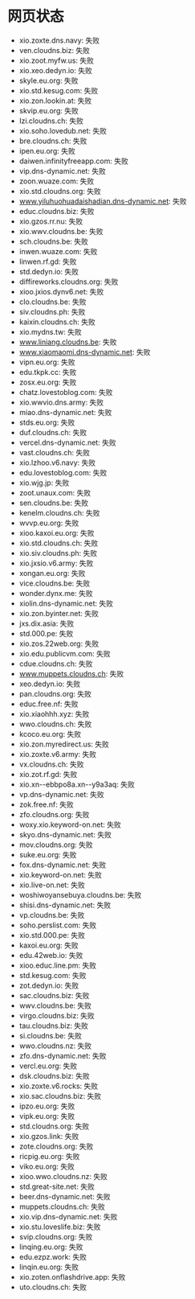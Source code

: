 # 网页状态
- xio.zoxte.dns.navy: 失败
- ven.cloudns.biz: 失败
- xio.zoot.myfw.us: 失败
- xio.xeo.dedyn.io: 失败
- skyle.eu.org: 失败
- xio.std.kesug.com: 失败
- xio.zon.lookin.at: 失败
- skvip.eu.org: 失败
- lzi.cloudns.ch: 失败
- xio.soho.lovedub.net: 失败
- bre.cloudns.ch: 失败
- ipen.eu.org: 失败
- daiwen.infinityfreeapp.com: 失败
- vip.dns-dynamic.net: 失败
- zoon.wuaze.com: 失败
- xio.std.cloudns.org: 失败
- www.yiluhuohuadaishadian.dns-dynamic.net: 失败
- educ.cloudns.biz: 失败
- xio.gzos.rr.nu: 失败
- xio.wwv.cloudns.be: 失败
- sch.cloudns.be: 失败
- inwen.wuaze.com: 失败
- linwen.rf.gd: 失败
- std.dedyn.io: 失败
- diffireworks.cloudns.org: 失败
- xioo.jxios.dynv6.net: 失败
- clo.cloudns.be: 失败
- siv.cloudns.ph: 失败
- kaixin.cloudns.ch: 失败
- xio.mydns.tw: 失败
- www.liniang.cloudns.be: 失败
- www.xiaomaomi.dns-dynamic.net: 失败
- vipn.eu.org: 失败
- edu.tkpk.cc: 失败
- zosx.eu.org: 失败
- chatz.lovestoblog.com: 失败
- xio.wwvio.dns.army: 失败
- miao.dns-dynamic.net: 失败
- stds.eu.org: 失败
- duf.cloudns.ch: 失败
- vercel.dns-dynamic.net: 失败
- vast.cloudns.ch: 失败
- xio.lzhoo.v6.navy: 失败
- edu.lovestoblog.com: 失败
- xio.wjg.jp: 失败
- zoot.unaux.com: 失败
- sen.cloudns.be: 失败
- kenelm.cloudns.ch: 失败
- wvvp.eu.org: 失败
- xioo.kaxoi.eu.org: 失败
- xio.std.cloudns.ch: 失败
- xio.siv.cloudns.ph: 失败
- xio.jxsio.v6.army: 失败
- xongan.eu.org: 失败
- vice.cloudns.be: 失败
- wonder.dynx.me: 失败
- xiolin.dns-dynamic.net: 失败
- xio.zon.byinter.net: 失败
- jxs.dix.asia: 失败
- std.000.pe: 失败
- xio.zos.22web.org: 失败
- xio.edu.publicvm.com: 失败
- cdue.cloudns.ch: 失败
- www.muppets.cloudns.ch: 失败
- xeo.dedyn.io: 失败
- pan.cloudns.org: 失败
- educ.free.nf: 失败
- xio.xiaohhh.xyz: 失败
- wwo.cloudns.ch: 失败
- kcoco.eu.org: 失败
- xio.zon.myredirect.us: 失败
- xio.zoxte.v6.army: 失败
- vx.cloudns.ch: 失败
- xio.zot.rf.gd: 失败
- xio.xn--ebbpo8a.xn--y9a3aq: 失败
- vp.dns-dynamic.net: 失败
- zok.free.nf: 失败
- zfo.cloudns.org: 失败
- woxy.xio.keyword-on.net: 失败
- skyo.dns-dynamic.net: 失败
- mov.cloudns.org: 失败
- suke.eu.org: 失败
- fox.dns-dynamic.net: 失败
- xio.keyword-on.net: 失败
- xio.live-on.net: 失败
- woshiwoyansebuya.cloudns.be: 失败
- shisi.dns-dynamic.net: 失败
- vp.cloudns.be: 失败
- soho.perslist.com: 失败
- xio.std.000.pe: 失败
- kaxoi.eu.org: 失败
- edu.42web.io: 失败
- xioo.educ.line.pm: 失败
- std.kesug.com: 失败
- zot.dedyn.io: 失败
- sac.cloudns.biz: 失败
- wwv.cloudns.be: 失败
- virgo.cloudns.biz: 失败
- tau.cloudns.biz: 失败
- si.cloudns.be: 失败
- wwo.cloudns.nz: 失败
- zfo.dns-dynamic.net: 失败
- vercl.eu.org: 失败
- dsk.cloudns.biz: 失败
- xio.zoxte.v6.rocks: 失败
- xio.sac.cloudns.biz: 失败
- ipzo.eu.org: 失败
- vipk.eu.org: 失败
- std.cloudns.org: 失败
- xio.gzos.link: 失败
- zote.cloudns.org: 失败
- ricpig.eu.org: 失败
- viko.eu.org: 失败
- xioo.wwo.cloudns.nz: 失败
- std.great-site.net: 失败
- beer.dns-dynamic.net: 失败
- muppets.cloudns.ch: 失败
- xio.vip.dns-dynamic.net: 失败
- xio.stu.loveslife.biz: 失败
- svip.cloudns.org: 失败
- linqing.eu.org: 失败
- edu.ezpz.work: 失败
- linqin.eu.org: 失败
- xio.zoten.onflashdrive.app: 失败
- uto.cloudns.ch: 失败
